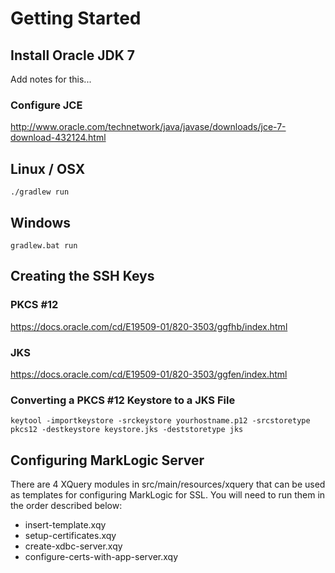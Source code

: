 # Getting Started #

## Install Oracle JDK 7 ##

Add notes for this...

### Configure JCE ###
http://www.oracle.com/technetwork/java/javase/downloads/jce-7-download-432124.html

## Linux / OSX ##
```
./gradlew run
```
## Windows ##
```
gradlew.bat run
```
## Creating the SSH Keys ##

### PKCS #12 ###
https://docs.oracle.com/cd/E19509-01/820-3503/ggfhb/index.html

### JKS ###
https://docs.oracle.com/cd/E19509-01/820-3503/ggfen/index.html

### Converting a PKCS #12  Keystore to a JKS File ###

```
keytool -importkeystore -srckeystore yourhostname.p12 -srcstoretype pkcs12 -destkeystore keystore.jks -deststoretype jks
```

## Configuring MarkLogic Server ##

There are 4 XQuery modules in src/main/resources/xquery that can be used as templates for configuring MarkLogic for SSL.  You will need to run them in the order described below:

- insert-template.xqy
- setup-certificates.xqy
- create-xdbc-server.xqy
- configure-certs-with-app-server.xqy



